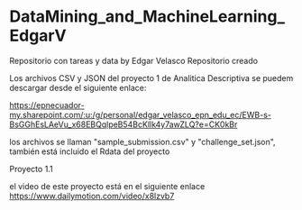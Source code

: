 # DataMining_and_MachineLearning_EdgarV
Repositorio con tareas y data by Edgar Velasco
Repositorio creado

Los archivos CSV y JSON del proyecto 1  de Analitica Descriptiva se puedem descargar desde el siguiente enlace:

https://epnecuador-my.sharepoint.com/:u:/g/personal/edgar_velasco_epn_edu_ec/EWB-s-BsGGhEsLAeVu_x68EBQqlpeB54BcKllk4y7awZLQ?e=CK0kBr

los archivos se llaman "sample_submission.csv" y "challenge_set.json", también está incluido el Rdata del proyecto 

Proyecto 1.1

el video de este proyecto está en el siguiente enlace https://www.dailymotion.com/video/x8lzvb7
